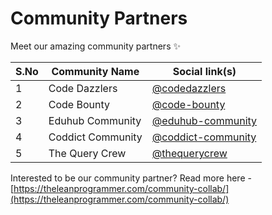 # Community Partners

Meet our amazing community partners ✨



| S.No   |      Community Name      | Social link(s) |
|--------|-----------------|--------------------|
| 1      | Code Dazzlers | [@codedazzlers](https://www.linkedin.com/company/codedazzlers/) | 
| 2      | Code Bounty | [@code-bounty](https://www.linkedin.com/company/code-bounty/) | 
| 3      | Eduhub Community | [@eduhub-community](https://www.linkedin.com/company/eduhub-community/) | 
| 4      | Coddict Community | [@coddict-community](https://www.linkedin.com/company/coddict-community/) | 
| 5      | The Query Crew | [@thequerycrew](https://www.linkedin.com/company/thequerycrew/) | 



Interested to be our community partner? Read more here - [https://theleanprogrammer.com/community-collab/](https://theleanprogrammer.com/community-collab/)
